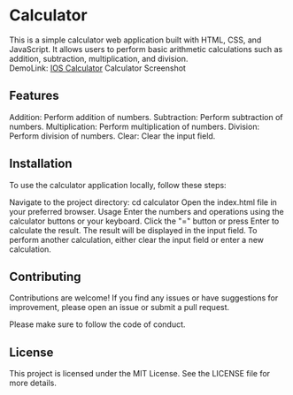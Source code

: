 # Calculator
This is a simple calculator web application built with HTML, CSS, and JavaScript. It allows users to perform basic arithmetic calculations such as addition, subtraction, multiplication, and division.
<br>
DemoLink: [IOS Calculator](https://yucel1993.github.io/Java-Script/IOSCalculator/index.html)
Calculator Screenshot

## Features
Addition: Perform addition of numbers.
Subtraction: Perform subtraction of numbers.
Multiplication: Perform multiplication of numbers.
Division: Perform division of numbers.
Clear: Clear the input field.
## Installation
To use the calculator application locally, follow these steps:


Navigate to the project directory: cd calculator
Open the index.html file in your preferred browser.
Usage
Enter the numbers and operations using the calculator buttons or your keyboard.
Click the "=" button or press Enter to calculate the result.
The result will be displayed in the input field.
To perform another calculation, either clear the input field or enter a new calculation.
## Contributing
Contributions are welcome! If you find any issues or have suggestions for improvement, please open an issue or submit a pull request.

Please make sure to follow the code of conduct.

## License
This project is licensed under the MIT License. See the LICENSE file for more details.
